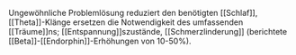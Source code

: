 Ungewöhnliche Problemlösung reduziert den benötigten [[Schlaf]], [[Theta]]-Klänge ersetzen die Notwendigkeit des umfassenden [[Träume]]ns; [[Entspannung]]szustände, [[Schmerzlinderung]] (berichtete [[Beta]]-[[Endorphin]]-Erhöhungen von 10-50%).